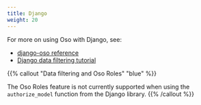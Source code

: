```yaml
---
title: Django
weight: 20
---
```


For more on using Oso with Django, see:

- [django-oso reference](/reference/frameworks/django)
- [Django data filtering tutorial](/guides/data_access/django)

{{% callout "Data filtering and Oso Roles" "blue" %}}

The Oso Roles feature is not currently supported
when using the `authorize_model` function from the
Django library.
{{% /callout %}}
